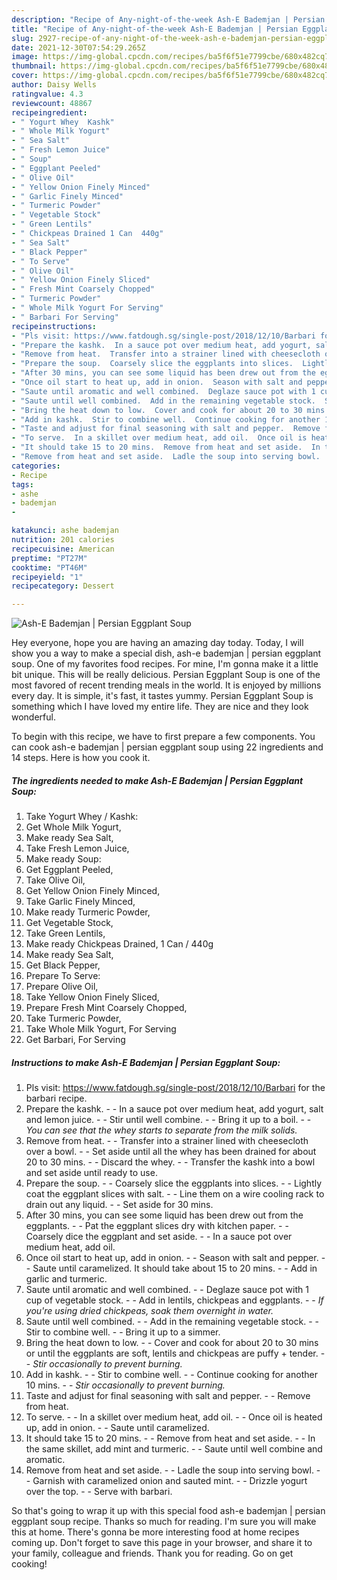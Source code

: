 ```yaml
---
description: "Recipe of Any-night-of-the-week Ash-E Bademjan | Persian Eggplant Soup"
title: "Recipe of Any-night-of-the-week Ash-E Bademjan | Persian Eggplant Soup"
slug: 2927-recipe-of-any-night-of-the-week-ash-e-bademjan-persian-eggplant-soup
date: 2021-12-30T07:54:29.265Z
image: https://img-global.cpcdn.com/recipes/ba5f6f51e7799cbe/680x482cq70/ash-e-bademjan-persian-eggplant-soup-recipe-main-photo.jpg
thumbnail: https://img-global.cpcdn.com/recipes/ba5f6f51e7799cbe/680x482cq70/ash-e-bademjan-persian-eggplant-soup-recipe-main-photo.jpg
cover: https://img-global.cpcdn.com/recipes/ba5f6f51e7799cbe/680x482cq70/ash-e-bademjan-persian-eggplant-soup-recipe-main-photo.jpg
author: Daisy Wells
ratingvalue: 4.3
reviewcount: 48867
recipeingredient:
- " Yogurt Whey  Kashk"
- " Whole Milk Yogurt"
- " Sea Salt"
- " Fresh Lemon Juice"
- " Soup"
- " Eggplant Peeled"
- " Olive Oil"
- " Yellow Onion Finely Minced"
- " Garlic Finely Minced"
- " Turmeric Powder"
- " Vegetable Stock"
- " Green Lentils"
- " Chickpeas Drained 1 Can  440g"
- " Sea Salt"
- " Black Pepper"
- " To Serve"
- " Olive Oil"
- " Yellow Onion Finely Sliced"
- " Fresh Mint Coarsely Chopped"
- " Turmeric Powder"
- " Whole Milk Yogurt For Serving"
- " Barbari For Serving"
recipeinstructions:
- "Pls visit: https://www.fatdough.sg/single-post/2018/12/10/Barbari for the barbari recipe."
- "Prepare the kashk.  In a sauce pot over medium heat, add yogurt, salt and lemon juice.  Stir until well combine.  Bring it up to a boil.  *You can see that the whey starts to separate from the milk solids.*"
- "Remove from heat.  Transfer into a strainer lined with cheesecloth over a bowl.  Set aside until all the whey has been drained for about 20 to 30 mins.  Discard the whey.  Transfer the kashk into a bowl and set aside until ready to use."
- "Prepare the soup.  Coarsely slice the eggplants into slices.  Lightly coat the eggplant slices with salt.  Line them on a wire cooling rack to drain out any liquid.  Set aside for 30 mins."
- "After 30 mins, you can see some liquid has been drew out from the eggplants.  Pat the eggplant slices dry with kitchen paper.  Coarsely dice the eggplant and set aside.  In a sauce pot over medium heat, add oil."
- "Once oil start to heat up, add in onion.  Season with salt and pepper.  Saute until caramelized. It should take about 15 to 20 mins.  Add in garlic and turmeric."
- "Saute until aromatic and well combined.  Deglaze sauce pot with 1 cup of vegetable stock.  Add in lentils, chickpeas and eggplants.  *If you&#39;re using dried chickpeas, soak them overnight in water.*"
- "Saute until well combined.  Add in the remaining vegetable stock.  Stir to combine well.  Bring it up to a simmer."
- "Bring the heat down to low.  Cover and cook for about 20 to 30 mins or until the eggplants are soft, lentils and chickpeas are puffy + tender.  *Stir occasionally to prevent burning.*"
- "Add in kashk.  Stir to combine well.  Continue cooking for another 10 mins.  *Stir occasionally to prevent burning.*"
- "Taste and adjust for final seasoning with salt and pepper.  Remove from heat."
- "To serve.  In a skillet over medium heat, add oil.  Once oil is heated up, add in onion.  Saute until caramelized."
- "It should take 15 to 20 mins.  Remove from heat and set aside.  In the same skillet, add mint and turmeric.  Saute until well combine and aromatic."
- "Remove from heat and set aside.  Ladle the soup into serving bowl.  Garnish with caramelized onion and sauted mint.  Drizzle yogurt over the top.  Serve with barbari."
categories:
- Recipe
tags:
- ashe
- bademjan
- 

katakunci: ashe bademjan  
nutrition: 201 calories
recipecuisine: American
preptime: "PT27M"
cooktime: "PT46M"
recipeyield: "1"
recipecategory: Dessert

---
```



![Ash-E Bademjan | Persian Eggplant Soup](https://img-global.cpcdn.com/recipes/ba5f6f51e7799cbe/680x482cq70/ash-e-bademjan-persian-eggplant-soup-recipe-main-photo.jpg)

Hey everyone, hope you are having an amazing day today. Today, I will show you a way to make a special dish, ash-e bademjan | persian eggplant soup. One of my favorites food recipes. For mine, I'm gonna make it a little bit unique. This will be really delicious.
 Persian Eggplant Soup is one of the most favored of recent trending meals in the world. It is enjoyed by millions every day. It is simple, it's fast, it tastes yummy.  Persian Eggplant Soup is something which I have loved my entire life. They are nice and they look wonderful.


To begin with this recipe, we have to first prepare a few components. You can cook ash-e bademjan | persian eggplant soup using 22 ingredients and 14 steps. Here is how you cook it.

<!--inarticleads1-->

##### The ingredients needed to make Ash-E Bademjan | Persian Eggplant Soup:

1. Take  Yogurt Whey / Kashk:
1. Get  Whole Milk Yogurt,
1. Make ready  Sea Salt,
1. Take  Fresh Lemon Juice,
1. Make ready  Soup:
1. Get  Eggplant Peeled,
1. Take  Olive Oil,
1. Get  Yellow Onion Finely Minced,
1. Take  Garlic Finely Minced,
1. Make ready  Turmeric Powder,
1. Get  Vegetable Stock,
1. Take  Green Lentils,
1. Make ready  Chickpeas Drained, 1 Can / 440g
1. Make ready  Sea Salt,
1. Get  Black Pepper,
1. Prepare  To Serve:
1. Prepare  Olive Oil,
1. Take  Yellow Onion Finely Sliced,
1. Prepare  Fresh Mint Coarsely Chopped,
1. Take  Turmeric Powder,
1. Take  Whole Milk Yogurt, For Serving
1. Get  Barbari, For Serving




<!--inarticleads2-->

##### Instructions to make Ash-E Bademjan | Persian Eggplant Soup:

1. Pls visit: https://www.fatdough.sg/single-post/2018/12/10/Barbari for the barbari recipe.
1. Prepare the kashk. -  - In a sauce pot over medium heat, add yogurt, salt and lemon juice. -  - Stir until well combine. -  - Bring it up to a boil. -  - *You can see that the whey starts to separate from the milk solids.*
1. Remove from heat. -  - Transfer into a strainer lined with cheesecloth over a bowl. -  - Set aside until all the whey has been drained for about 20 to 30 mins. -  - Discard the whey. -  - Transfer the kashk into a bowl and set aside until ready to use.
1. Prepare the soup. -  - Coarsely slice the eggplants into slices. -  - Lightly coat the eggplant slices with salt. -  - Line them on a wire cooling rack to drain out any liquid. -  - Set aside for 30 mins.
1. After 30 mins, you can see some liquid has been drew out from the eggplants. -  - Pat the eggplant slices dry with kitchen paper. -  - Coarsely dice the eggplant and set aside. -  - In a sauce pot over medium heat, add oil.
1. Once oil start to heat up, add in onion. -  - Season with salt and pepper. -  - Saute until caramelized. It should take about 15 to 20 mins. -  - Add in garlic and turmeric.
1. Saute until aromatic and well combined. -  - Deglaze sauce pot with 1 cup of vegetable stock. -  - Add in lentils, chickpeas and eggplants. -  - *If you&#39;re using dried chickpeas, soak them overnight in water.*
1. Saute until well combined. -  - Add in the remaining vegetable stock. -  - Stir to combine well. -  - Bring it up to a simmer.
1. Bring the heat down to low. -  - Cover and cook for about 20 to 30 mins or until the eggplants are soft, lentils and chickpeas are puffy + tender. -  - *Stir occasionally to prevent burning.*
1. Add in kashk. -  - Stir to combine well. -  - Continue cooking for another 10 mins. -  - *Stir occasionally to prevent burning.*
1. Taste and adjust for final seasoning with salt and pepper. -  - Remove from heat.
1. To serve. -  - In a skillet over medium heat, add oil. -  - Once oil is heated up, add in onion. -  - Saute until caramelized.
1. It should take 15 to 20 mins. -  - Remove from heat and set aside. -  - In the same skillet, add mint and turmeric. -  - Saute until well combine and aromatic.
1. Remove from heat and set aside. -  - Ladle the soup into serving bowl. -  - Garnish with caramelized onion and sauted mint. -  - Drizzle yogurt over the top. -  - Serve with barbari.




So that's going to wrap it up with this special food ash-e bademjan | persian eggplant soup recipe. Thanks so much for reading. I'm sure you will make this at home. There's gonna be more interesting food at home recipes coming up. Don't forget to save this page in your browser, and share it to your family, colleague and friends. Thank you for reading. Go on get cooking!
